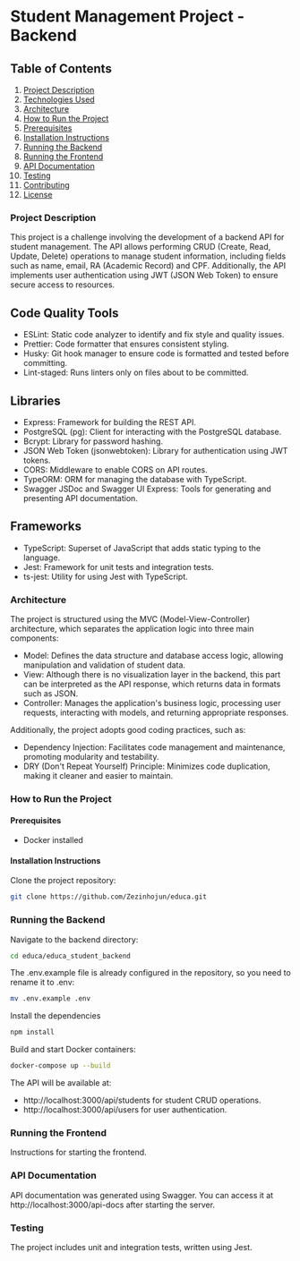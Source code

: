 # Student Management Project - Backend

## Table of Contents

1. [Project Description](#project-description)
2. [Technologies Used](#technologies-used)
3. [Architecture](#architecture)
4. [How to Run the Project](#how-to-run-the-project)
5. [Prerequisites](#prerequisites)
6. [Installation Instructions](#installation-instructions)
7. [Running the Backend](#running-the-backend)
8. [Running the Frontend](#running-the-frontend)
9. [API Documentation](#api-documentation)
10. [Testing](#testing)
11. [Contributing](#contributing)
12. [License](#license)

### Project Description

This project is a challenge involving the development of a backend API for student management. The API allows performing CRUD (Create, Read, Update, Delete) operations to manage student information, including fields such as name, email, RA (Academic Record) and CPF. Additionally, the API implements user authentication using JWT (JSON Web Token) to ensure secure access to resources.

## Code Quality Tools

- ESLint: Static code analyzer to identify and fix style and quality issues.
- Prettier: Code formatter that ensures consistent styling.
- Husky: Git hook manager to ensure code is formatted and tested before committing.
- Lint-staged: Runs linters only on files about to be committed.

## Libraries

- Express: Framework for building the REST API.
- PostgreSQL (pg): Client for interacting with the PostgreSQL database.
- Bcrypt: Library for password hashing.
- JSON Web Token (jsonwebtoken): Library for authentication using JWT tokens.
- CORS: Middleware to enable CORS on API routes.
- TypeORM: ORM for managing the database with TypeScript.
- Swagger JSDoc and Swagger UI Express: Tools for generating and presenting API documentation.

## Frameworks

- TypeScript: Superset of JavaScript that adds static typing to the language.
- Jest: Framework for unit tests and integration tests.
- ts-jest: Utility for using Jest with TypeScript.

### Architecture

The project is structured using the MVC (Model-View-Controller) architecture, which separates the application logic into three main components:

- Model: Defines the data structure and database access logic, allowing manipulation and validation of student data.
- View: Although there is no visualization layer in the backend, this part can be interpreted as the API response, which returns data in formats such as JSON.
- Controller: Manages the application's business logic, processing user requests, interacting with models, and returning appropriate responses.

Additionally, the project adopts good coding practices, such as:

- Dependency Injection: Facilitates code management and maintenance, promoting modularity and testability.
- DRY (Don't Repeat Yourself) Principle: Minimizes code duplication, making it cleaner and easier to maintain.

### How to Run the Project

#### Prerequisites

- Docker installed

#### Installation Instructions

Clone the project repository:

```bash
git clone https://github.com/Zezinhojun/educa.git
```

### Running the Backend

Navigate to the backend directory:

```bash
cd educa/educa_student_backend
```

The .env.example file is already configured in the repository, so you need to rename it to .env:

```bash
mv .env.example .env
```

Install the dependencies

```bash
npm install
```

Build and start Docker containers:

```bash
docker-compose up --build
```

The API will be available at:

- http://localhost:3000/api/students for student CRUD operations.
- http://localhost:3000/api/users for user authentication.

### Running the Frontend

Instructions for starting the frontend.

### API Documentation

API documentation was generated using Swagger. You can access it at http://localhost:3000/api-docs after starting the server.

### Testing

The project includes unit and integration tests, written using Jest.
